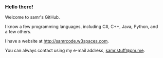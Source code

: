 ### Hello there!
Welcome to samr's GitHub.

I know a few programming languages, including C#, C++, Java, Python, and a few others.

I have a website at http://samrcode.w3spaces.com.

You can always contact using my e-mail address, samr.stuff@pm.me.
